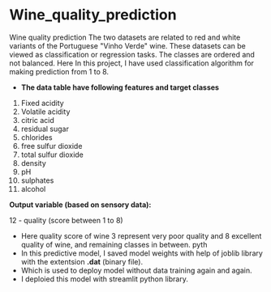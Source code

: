 # Wine_quality_prediction
Wine quality prediction
The two datasets are related to red and white variants of the Portuguese "Vinho Verde" wine. 
These datasets can be viewed as classification or regression tasks. The classes are ordered and not balanced. Here In this project, I have used classification algorithm for making prediction from 1 to 8.
- **The data table have following features and  target classes**
1. Fixed acidity
2. Volatile acidity
3. citric acid
4. residual sugar
5. chlorides
6. free sulfur dioxide
7. total sulfur dioxide
8. density
9. pH
10. sulphates
11.  alcohol

**Output variable (based on sensory data):**

12 - quality (score between 1 to 8)

- Here quality score of wine 3 represent very poor quality and 8 excellent quality of wine, and remaining classes in between. pyth
- In this predictive model, I saved model weights with help of joblib library with the extentsion **.dat** (binary file).
- Which is used to deploy model without data training again and again.
- I deploied this model with streamlit python library.
